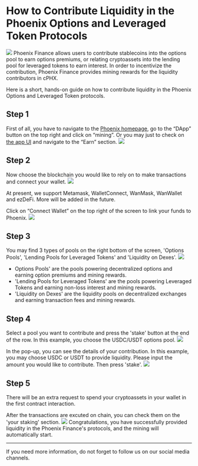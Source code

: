 # How to Contribute Liquidity in the Phoenix Options and Leveraged Token Protocols
![](https://z3.ax1x.com/2021/09/01/h0egMj.png)
Phoenix Finance allows users to contribute stablecoins into the options pool to earn options premiums, or relating cryptoassets into the lending pool for leveraged tokens to earn interest. In order to incentivize the contribution, Phoenix Finance provides mining rewards for the liquidity contributors in cPHX.

Here is a short, hands-on guide on how to contribute liquidity in the Phoenix Options and Leveraged Token protocols.

## Step 1
First of all, you have to navigate to the [Phoenix homepage](phx.finance), go to the “DApp” button on the top right and click on “mining”. Or you may just to check on [the app UI](app.phx.finance) and navigate to the “Earn” section.
![](https://z3.ax1x.com/2021/08/28/h3pjHS.png)

## Step 2
Now choose the blockchain you would like to rely on to make transactions and connect your wallet.
![](https://z3.ax1x.com/2021/08/28/h3A1KA.png)

At present, we support Metamask, WalletConnect, WanMask, WanWallet and ezDeFi. More will be added in the future.

Click on “Connect Wallet” on the top right of the screen to link your funds to Phoenix.
![](https://z3.ax1x.com/2021/08/28/h3Aa8g.png)

## Step 3
You may find 3 types of pools on the right bottom of the screen, 'Options Pools', 'Lending Pools for Leveraged Tokens' and 'Liquidity on Dexes'. 
![](https://z3.ax1x.com/2021/08/28/h3Pc1s.png)
 - Options Pools' are the pools powering decentralized options and earning option premiums and mining rewards.
 -  'Lending Pools for Leveraged Tokens' are the pools powering Leveraged Tokens and earning non-loss interest and mining rewards.
 -  'Liquidity on Dexes' are the liquidity pools on decentralized exchanges and earning transaction fees and mining rewards.

## Step 4
Select a pool you want to contribute and press the 'stake' button at the end of the row. In this example, you choose the USDC/USDT options pool.
![](https://z3.ax1x.com/2021/08/28/h3iJET.png)

In the pop-up, you can see the details of your contribution. In this example, you may choose USDC or USDT to provide liquidity. Please input the amount you would like to contribute.  Then press 'stake'.
![](https://z3.ax1x.com/2021/08/28/h3kzNT.png)

## Step 5
There will be an extra request to spend your cryptoassets in your wallet in the first contract interaction.

After the transactions are excuted on chain, you can check them on the 'your staking' section.
![](https://z3.ax1x.com/2021/08/28/h3FjYD.png)
Congratulations, you have successfully provided liquidity in the Phoenix Finance's protocols, and the mining will automatically start.

----------

If you need more information, do not forget to follow us on our social media channels.